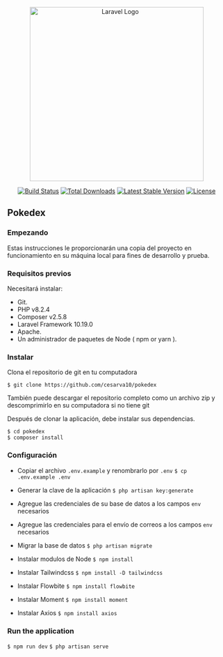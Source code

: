 <p align="center"><a href="https://laravel.com" target="_blank"><img src="https://raw.githubusercontent.com/laravel/art/master/logo-lockup/5%20SVG/2%20CMYK/1%20Full%20Color/laravel-logolockup-cmyk-red.svg" width="400" alt="Laravel Logo"></a></p>

<p align="center">
<a href="https://github.com/laravel/framework/actions"><img src="https://github.com/laravel/framework/workflows/tests/badge.svg" alt="Build Status"></a>
<a href="https://packagist.org/packages/laravel/framework"><img src="https://img.shields.io/packagist/dt/laravel/framework" alt="Total Downloads"></a>
<a href="https://packagist.org/packages/laravel/framework"><img src="https://img.shields.io/packagist/v/laravel/framework" alt="Latest Stable Version"></a>
<a href="https://packagist.org/packages/laravel/framework"><img src="https://img.shields.io/packagist/l/laravel/framework" alt="License"></a>
</p>

## Pokedex
### Empezando
Estas instrucciones le proporcionarán una copia del proyecto en funcionamiento en su máquina local para fines de desarrollo y prueba.

### Requisitos previos

Necesitará instalar:

* Git.
* PHP v8.2.4
* Composer v2.5.8
* Laravel Framework 10.19.0
* Apache.
* Un administrador de paquetes de Node ( npm or yarn ).

### Instalar
Clona el repositorio de git en tu computadora

```$ git clone https://github.com/cesarva10/pokedex```

También puede descargar el repositorio completo como un archivo zip y descomprimirlo en su computadora si no tiene git

Después de clonar la aplicación, debe instalar sus dependencias.

```
$ cd pokedex
$ composer install
```

### Configuración
- Copiar el archivo `.env.example` y renombrarlo por `.env`
  ```$ cp .env.example .env```

- Generar la clave de la aplicación
  ```$ php artisan key:generate```

- Agregue las credenciales de su base de datos a los campos `env` necesarios

- Agregue las credenciales para el envío de correos a los campos `env` necesarios

- Migrar la base de datos
  ```$ php artisan migrate```

- Instalar modulos de Node
  ```$ npm install```

- Instalar Tailwindcss
  ```$ npm install -D tailwindcss```

- Instalar Flowbite
  ```$ npm install flowbite```

- Instalar Moment
  ```$ npm install moment```

- Instalar Axios
  ```$ npm install axios```
  
### Run the application

  ```$ npm run dev```
  ```$ php artisan serve```
